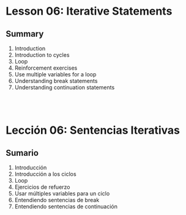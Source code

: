 # Lesson 06: Iterative Statements
## Summary
1. Introduction
1. Introduction to cycles
1. Loop
1. Reinforcement exercises
1. Use multiple variables for a loop
1. Understanding break statements
1. Understanding continuation statements

<br>
<br>

# Lección 06: Sentencias Iterativas
## Sumario
1. Introducción 
1. Introducción a los ciclos
1. Loop
1. Ejercicios de refuerzo
1. Usar múltiples variables para un ciclo
1. Entendiendo sentencias de break 
1. Entendiendo sentencias de continuación